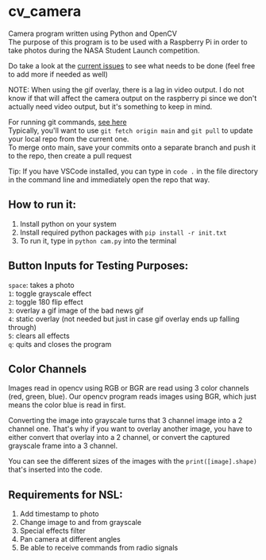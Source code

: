 # cv_camera
Camera program written using Python and OpenCV  
The purpose of this program is to be used with a Raspberry Pi in order to take photos during the NASA Student Launch competition.  

Do take a look at the [current issues](https://github.com/Nin3s/cv_camera/issues) to see what needs to be done (feel free to add more if needed as well)  

NOTE: When using the gif overlay, there is a lag in video output. I do not know if that will affect the camera output on the raspberry pi since we don't actually need video output, but it's something to keep in mind.  

For running git commands, [see here](https://www.nobledesktop.com/learn/git/git-branches)  
Typically, you'll want to use `git fetch origin main` and `git pull` to update your local repo from the current one.  
To merge onto main, save your commits onto a separate branch and push it to the repo, then create a pull request  

Tip: If you have VSCode installed, you can type in `code .` in the file directory in the command line and immediately open the repo that way.  

## How to run it:
1. Install python on your system
2. Install required python packages with `pip install -r init.txt`  
3. To run it, type in `python cam.py` into the terminal

## Button Inputs for Testing Purposes:
`space`: takes a photo  
`1`: toggle grayscale effect  
`2`: toggle 180 flip effect  
`3`: overlay a gif image of the bad news gif  
`4`: static overlay (not needed but just in case gif overlay ends up falling through)  
`5`: clears all effects  
`q`: quits and closes the program  

## Color Channels
Images read in opencv using RGB or BGR are read using 3 color channels (red, green, blue). Our opencv program reads images using BGR, which just means the color blue is read in first.  

Converting the image into grayscale turns that 3 channel image into a 2 channel one. That's why if you want to overlay another image, you have to either convert that overlay into a 2 channel, or convert the captured grayscale frame into a 3 channel.  

You can see the different sizes of the images with the `print([image].shape)` that's inserted into the code.  

## Requirements for NSL:
1. Add timestamp to photo
2. Change image to and from grayscale
3. Special effects filter
4. Pan camera at different angles
5. Be able to receive commands from radio signals
